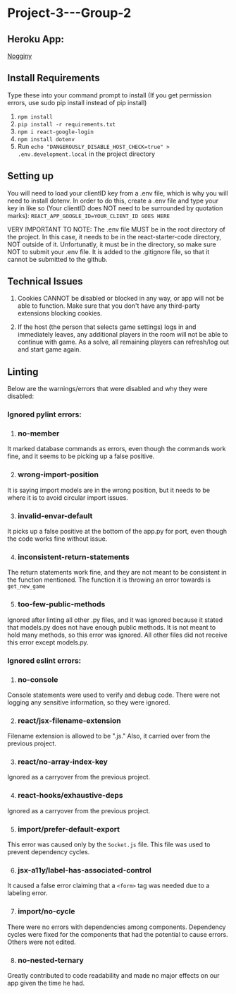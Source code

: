 # Project-3---Group-2

## Heroku App:
[Nogginy](https://nogginy.herokuapp.com/)

## Install Requirements

Type these into your command prompt to install (If you get permission errors, use sudo pip install instead of pip install)

1. `npm install`
2. `pip install -r requirements.txt`
3. `npm i react-google-login`
4. `npm install dotenv`
5. Run `echo "DANGEROUSLY_DISABLE_HOST_CHECK=true" > .env.development.local` in the project directory

## Setting up
You will need to load your clientID key from a .env file, which is why you will need to install dotenv.
In order to do this, create a .env file and type your key in like so (Your clientID does NOT need to be surrounded by quotation marks):
`REACT_APP_GOOGLE_ID=YOUR_CLIENT_ID GOES HERE`

VERY IMPORTANT TO NOTE: The .env file MUST be in the root directory of the project.
In this case, it needs to be in the react-starter-code directory, NOT outside of it.
Unfortunatly, it must be in the directory, so make sure NOT to submit your .env file.
It is added to the .gitignore file, so that it cannot be submitted to the github.


## Technical Issues

1. Cookies CANNOT be disabled or blocked in any way, or app will not be able to function.
Make sure that you don't have any third-party extensions blocking cookies.

2. If the host (the person that selects game settings) logs in and immediately leaves, any additional players in the room will not be able to continue with game. As a solve, all remaining players can refresh/log out and start game again.

## Linting
Below are the warnings/errors that were disabled and why they were disabled:

### Ignored pylint errors:
1. ### no-member
It marked database commands as errors, even though the commands work fine, and it seems to be picking up a false positive.

2. ### wrong-import-position
It is saying import models are in the wrong position, but it needs to be where it is to avoid circular import issues.

3. ### invalid-envar-default
It picks up a false positive at the bottom of the app.py for port, even though the code works fine without issue.

4. ### inconsistent-return-statements
The return statements work fine, and they are not meant to be consistent in the function mentioned. The function it is throwing an error towards is `get_new_game`

5. ### too-few-public-methods
Ignored after linting all other .py files, and it was ignored because it stated that models.py does not have enough public methods.
It is not meant to hold many methods, so this error was ignored. All other files did not receive this error except models.py.

### Ignored eslint errors:
1. ### no-console
Console statements were used to verify and debug code. There were not logging any sensitive information, so they were ignored.

2. ### react/jsx-filename-extension
Filename extension is allowed to be ".js." Also, it carried over from the previous project.

3. ### react/no-array-index-key
Ignored as a carryover from the previous project.

4. ### react-hooks/exhaustive-deps
Ignored as a carryover from the previous project.

5. ### import/prefer-default-export
This error was caused only by the `Socket.js` file. This file was used to prevent dependency cycles.

6. ### jsx-a11y/label-has-associated-control
It caused a false error claiming that a `<form>` tag was needed due to a labeling error.

7. ### import/no-cycle
There were no errors with dependencies among components. Dependency cycles were fixed for the components that had the potential to cause errors. Others were not edited.

8. ### no-nested-ternary
Greatly contributed to code readability and made no major effects on our app given the time he had. 
